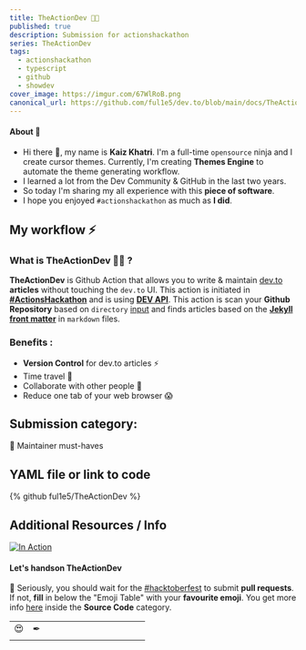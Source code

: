 ```yaml
---
title: TheActionDev 🧑‍💻
published: true
description: Submission for actionshackathon
series: TheActionDev
tags:
  - actionshackathon
  - typescript
  - github
  - showdev
cover_image: https://imgur.com/67WlRoB.png
canonical_url: https://github.com/ful1e5/dev.to/blob/main/docs/TheActionDev/Hackathon-2020.md
---
```


#### About 💬

- Hi there 👋, my name is **Kaiz Khatri**. I'm a full-time `opensource` ninja and I create cursor themes. Currently, I'm creating **Themes Engine** to automate the theme generating workflow.
- I learned a lot from the Dev Community & GitHub in the last two years.
- So today I'm sharing my all experience with this **piece of software**.
- I hope you enjoyed `#actionshackathon` as much as **I did**.

## My workflow ⚡

### What is TheActionDev 🧑‍💻 ?

**TheActionDev** is Github Action that allows you to write & maintain [dev.to](https://dev.to/) **articles** without touching the `dev.to` UI. This action is initiated in **[#ActionsHackathon](https://dev.to/devteam/announcing-the-github-actions-hackathon-on-dev-3ljn)** and is using **[DEV API](https://docs.dev.to/api/)**. This action is scan your **Github Repository** based on `directory` [input](#inputs) and finds articles based on the **[Jekyll front matter](https://jekyllrb.com/docs/front-matter/)** in `markdown` files.

### Benefits :

- **Version Control** for dev.to articles ⚡
- Time travel 🚀
- Collaborate with other people 🤗
- Reduce one tab of your web browser 😱

## Submission category:

💌 Maintainer must-haves

## YAML file or link to code

{% github ful1e5/TheActionDev %}

## Additional Resources / Info

<a href="https://i.imgur.com/4PA6bMi.mp4">
    <img src="https://imgur.com/vCoiywg.png" alt="In Action">
</a>

#### Let's handson TheActionDev

🥺 Seriously, you should wait for the [#hacktoberfest](https://hacktoberfest.digitalocean.com/) to submit **pull requests**.
If not, **fill** in below the "Emoji Table" with your **favourite emoji**. You get more info [here](https://github.com/ful1e5/dev.to/blob/main/articles/Actions_Hackathon.md#lets-handson-theactiondev) inside the **Source Code** category.

<!-- Contribute to Emoji Table -->
<!-- - Create a new row if you haven't enough space -->
<!-- - Add DEV/GitHub username after your fav_emoji in Pull Request Name, example " 😍 ful1e5 " -->
<!-- - Duplicate Emoji allowed -->
<!-- - Take Cup of coffee ☕. Maintainer merge your Pull Request soon -->

|     |     |     |     |     |     |     |     |     |     |     |     |     |
| :-: | :-: | :-: | :-: | :-: | :-: | :-: | :-: | :-: | :-: | :-: | :-: | :-: |
| 😍  |  ✒  |     |     |     |     |     |     |     |     |     |     |     |
|     |     |     |     |     |     |     |     |     |     |     |     |     |
